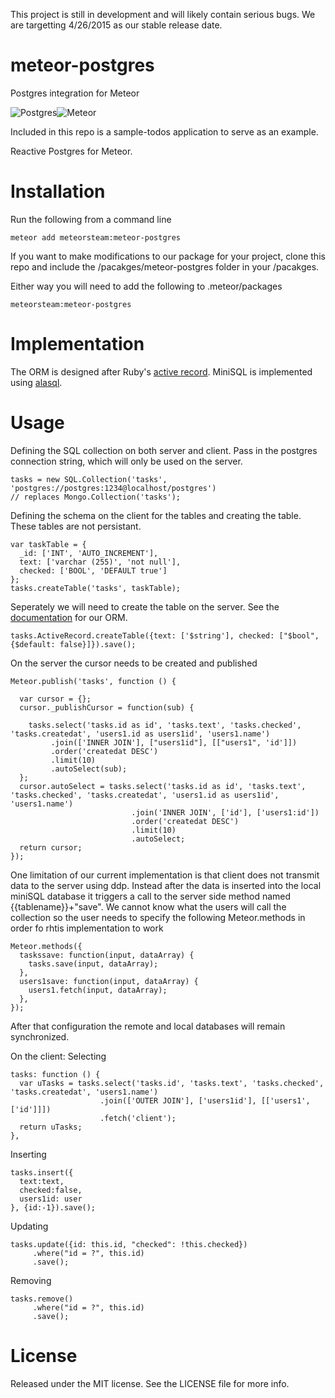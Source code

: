 This project is still in development and will likely contain serious bugs. We are targetting 4/26/2015 as our stable release date.

# meteor-postgres
Postgres integration for Meteor


![Postgres](https://s3-us-west-1.amazonaws.com/treebookicons/postgresql_logo.jpg "Postgres")![Meteor](https://s3-us-west-1.amazonaws.com/treebookicons/meteor-logo.png  "Meteor")

Included in this repo is a sample-todos application to serve as an example.

Reactive Postgres for Meteor.

# Installation

Run the following from a command line

    meteor add meteorsteam:meteor-postgres

If you want to make modifications to our package for your project, clone this repo and include the /pacakges/meteor-postgres folder in your /pacakges.

Either way you will need to add the following to .meteor/packages

    meteorsteam:meteor-postgres



# Implementation

The ORM is designed after Ruby's [active record](https://github.com/rails/rails/tree/master/activerecord). MiniSQL is implemented using [alasql](https://github.com/agershun/alasql).

# Usage

Defining the SQL collection on both server and client. Pass in the postgres connection string, which will only be used on the server.

    tasks = new SQL.Collection('tasks', 'postgres://postgres:1234@localhost/postgres')
    // replaces Mongo.Collection('tasks');

Defining the schema on the client for the tables and creating the table. These tables are not persistant.

    var taskTable = {
      _id: ['INT', 'AUTO_INCREMENT'],
      text: ['varchar (255)', 'not null'],
      checked: ['BOOL', 'DEFAULT true']
    };
    tasks.createTable('tasks', taskTable);

Seperately we will need to create the table on the server. See the [documentation](https://github.com/meteor-stream/meteor-postgres/blob/master/packages/meteor-postgres/postgres/activerecorddocs.md) for our ORM.

    tasks.ActiveRecord.createTable({text: ['$string'], checked: ["$bool", {$default: false}]}).save();


On the server the cursor needs to be created and published

    Meteor.publish('tasks', function () {

      var cursor = {};
      cursor._publishCursor = function(sub) {

        tasks.select('tasks.id as id', 'tasks.text', 'tasks.checked', 'tasks.createdat', 'users1.id as users1id', 'users1.name')
             .join(['INNER JOIN'], ["users1id"], [["users1", 'id']])
             .order('createdat DESC')
             .limit(10)
             .autoSelect(sub);
      };
      cursor.autoSelect = tasks.select('tasks.id as id', 'tasks.text', 'tasks.checked', 'tasks.createdat', 'users1.id as users1id', 'users1.name')
                               .join('INNER JOIN', ['id'], ['users1:id'])
                               .order('createdat DESC')
                               .limit(10)
                               .autoSelect;
      return cursor;
    });

One limitation of our current implementation is that client does not transmit data to the server using ddp. Instead after the data is inserted into the local miniSQL database it triggers a call to the server side method named {{tablename}}+"save". We cannot know what the users will call the collection so the user needs to specify the following Meteor.methods in order fo rhtis implementation to work

    Meteor.methods({
      taskssave: function(input, dataArray) {
        tasks.save(input, dataArray);
      },
      users1save: function(input, dataArray) {
        users1.fetch(input, dataArray);
      },
    });


After that configuration the remote and local databases will remain synchronized.


On the client:
Selecting

    tasks: function () {
      var uTasks = tasks.select('tasks.id', 'tasks.text', 'tasks.checked', 'tasks.createdat', 'users1.name')
                        .join(['OUTER JOIN'], ['users1id'], [['users1', ['id']]])
                        .fetch('client');
      return uTasks;
    },

Inserting

    tasks.insert({
      text:text,
      checked:false,
      users1id: user
    }, {id:-1}).save();

Updating

    tasks.update({id: this.id, "checked": !this.checked})
         .where("id = ?", this.id)
         .save();

Removing

    tasks.remove()
         .where("id = ?", this.id)
         .save();

# License
Released under the MIT license. See the LICENSE file for more info.